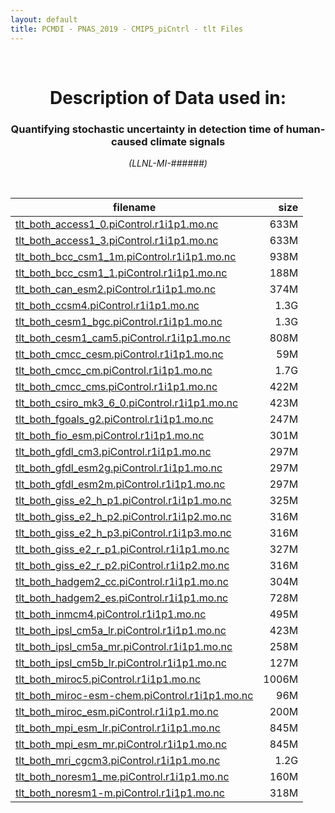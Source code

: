 ```yaml
---
layout: default
title: PCMDI - PNAS_2019 - CMIP5_piCntrl - tlt Files
---
```


<br>
<center>
    <p>
        <h1>Description of Data used in:</h1>
        <h3>Quantifying stochastic uncertainty in detection time of human-caused climate signals</h3>
    </p>
    <p><em>(LLNL-MI-######)</em></p>
</center>
<br>

filename | size
   ---   | ---:
[tlt_both_access1_0.piControl.r1i1p1.mo.nc]({{site.baseurl}}/climate-data/PNAS_2019/CMIP5_piCntrl/tlt/tlt_both_access1_0.piControl.r1i1p1.mo.nc) | 633M
[tlt_both_access1_3.piControl.r1i1p1.mo.nc]({{site.baseurl}}/climate-data/PNAS_2019/CMIP5_piCntrl/tlt/tlt_both_access1_3.piControl.r1i1p1.mo.nc) | 633M
[tlt_both_bcc_csm1_1m.piControl.r1i1p1.mo.nc]({{site.baseurl}}/climate-data/PNAS_2019/CMIP5_piCntrl/tlt/tlt_both_bcc_csm1_1m.piControl.r1i1p1.mo.nc) | 938M
[tlt_both_bcc_csm1_1.piControl.r1i1p1.mo.nc]({{site.baseurl}}/climate-data/PNAS_2019/CMIP5_piCntrl/tlt/tlt_both_bcc_csm1_1.piControl.r1i1p1.mo.nc) | 188M
[tlt_both_can_esm2.piControl.r1i1p1.mo.nc]({{site.baseurl}}/climate-data/PNAS_2019/CMIP5_piCntrl/tlt/tlt_both_can_esm2.piControl.r1i1p1.mo.nc) | 374M
[tlt_both_ccsm4.piControl.r1i1p1.mo.nc]({{site.baseurl}}/climate-data/PNAS_2019/CMIP5_piCntrl/tlt/tlt_both_ccsm4.piControl.r1i1p1.mo.nc) | 1.3G
[tlt_both_cesm1_bgc.piControl.r1i1p1.mo.nc]({{site.baseurl}}/climate-data/PNAS_2019/CMIP5_piCntrl/tlt/tlt_both_cesm1_bgc.piControl.r1i1p1.mo.nc) | 1.3G
[tlt_both_cesm1_cam5.piControl.r1i1p1.mo.nc]({{site.baseurl}}/climate-data/PNAS_2019/CMIP5_piCntrl/tlt/tlt_both_cesm1_cam5.piControl.r1i1p1.mo.nc) | 808M
[tlt_both_cmcc_cesm.piControl.r1i1p1.mo.nc]({{site.baseurl}}/climate-data/PNAS_2019/CMIP5_piCntrl/tlt/tlt_both_cmcc_cesm.piControl.r1i1p1.mo.nc) | 59M
[tlt_both_cmcc_cm.piControl.r1i1p1.mo.nc]({{site.baseurl}}/climate-data/PNAS_2019/CMIP5_piCntrl/tlt/tlt_both_cmcc_cm.piControl.r1i1p1.mo.nc) | 1.7G
[tlt_both_cmcc_cms.piControl.r1i1p1.mo.nc]({{site.baseurl}}/climate-data/PNAS_2019/CMIP5_piCntrl/tlt/tlt_both_cmcc_cms.piControl.r1i1p1.mo.nc) | 422M
[tlt_both_csiro_mk3_6_0.piControl.r1i1p1.mo.nc]({{site.baseurl}}/climate-data/PNAS_2019/CMIP5_piCntrl/tlt/tlt_both_csiro_mk3_6_0.piControl.r1i1p1.mo.nc) | 423M
[tlt_both_fgoals_g2.piControl.r1i1p1.mo.nc]({{site.baseurl}}/climate-data/PNAS_2019/CMIP5_piCntrl/tlt/tlt_both_fgoals_g2.piControl.r1i1p1.mo.nc) | 247M
[tlt_both_fio_esm.piControl.r1i1p1.mo.nc]({{site.baseurl}}/climate-data/PNAS_2019/CMIP5_piCntrl/tlt/tlt_both_fio_esm.piControl.r1i1p1.mo.nc) | 301M
[tlt_both_gfdl_cm3.piControl.r1i1p1.mo.nc]({{site.baseurl}}/climate-data/PNAS_2019/CMIP5_piCntrl/tlt/tlt_both_gfdl_cm3.piControl.r1i1p1.mo.nc) | 297M
[tlt_both_gfdl_esm2g.piControl.r1i1p1.mo.nc]({{site.baseurl}}/climate-data/PNAS_2019/CMIP5_piCntrl/tlt/tlt_both_gfdl_esm2g.piControl.r1i1p1.mo.nc) | 297M
[tlt_both_gfdl_esm2m.piControl.r1i1p1.mo.nc]({{site.baseurl}}/climate-data/PNAS_2019/CMIP5_piCntrl/tlt/tlt_both_gfdl_esm2m.piControl.r1i1p1.mo.nc) | 297M
[tlt_both_giss_e2_h_p1.piControl.r1i1p1.mo.nc]({{site.baseurl}}/climate-data/PNAS_2019/CMIP5_piCntrl/tlt/tlt_both_giss_e2_h_p1.piControl.r1i1p1.mo.nc) | 325M
[tlt_both_giss_e2_h_p2.piControl.r1i1p2.mo.nc]({{site.baseurl}}/climate-data/PNAS_2019/CMIP5_piCntrl/tlt/tlt_both_giss_e2_h_p2.piControl.r1i1p2.mo.nc) | 316M
[tlt_both_giss_e2_h_p3.piControl.r1i1p3.mo.nc]({{site.baseurl}}/climate-data/PNAS_2019/CMIP5_piCntrl/tlt/tlt_both_giss_e2_h_p3.piControl.r1i1p3.mo.nc) | 316M
[tlt_both_giss_e2_r_p1.piControl.r1i1p1.mo.nc]({{site.baseurl}}/climate-data/PNAS_2019/CMIP5_piCntrl/tlt/tlt_both_giss_e2_r_p1.piControl.r1i1p1.mo.nc) | 327M
[tlt_both_giss_e2_r_p2.piControl.r1i1p2.mo.nc]({{site.baseurl}}/climate-data/PNAS_2019/CMIP5_piCntrl/tlt/tlt_both_giss_e2_r_p2.piControl.r1i1p2.mo.nc) | 316M
[tlt_both_hadgem2_cc.piControl.r1i1p1.mo.nc]({{site.baseurl}}/climate-data/PNAS_2019/CMIP5_piCntrl/tlt/tlt_both_hadgem2_cc.piControl.r1i1p1.mo.nc) | 304M
[tlt_both_hadgem2_es.piControl.r1i1p1.mo.nc]({{site.baseurl}}/climate-data/PNAS_2019/CMIP5_piCntrl/tlt/tlt_both_hadgem2_es.piControl.r1i1p1.mo.nc) | 728M
[tlt_both_inmcm4.piControl.r1i1p1.mo.nc]({{site.baseurl}}/climate-data/PNAS_2019/CMIP5_piCntrl/tlt/tlt_both_inmcm4.piControl.r1i1p1.mo.nc) | 495M
[tlt_both_ipsl_cm5a_lr.piControl.r1i1p1.mo.nc]({{site.baseurl}}/climate-data/PNAS_2019/CMIP5_piCntrl/tlt/tlt_both_ipsl_cm5a_lr.piControl.r1i1p1.mo.nc) | 423M
[tlt_both_ipsl_cm5a_mr.piControl.r1i1p1.mo.nc]({{site.baseurl}}/climate-data/PNAS_2019/CMIP5_piCntrl/tlt/tlt_both_ipsl_cm5a_mr.piControl.r1i1p1.mo.nc) | 258M
[tlt_both_ipsl_cm5b_lr.piControl.r1i1p1.mo.nc]({{site.baseurl}}/climate-data/PNAS_2019/CMIP5_piCntrl/tlt/tlt_both_ipsl_cm5b_lr.piControl.r1i1p1.mo.nc) | 127M
[tlt_both_miroc5.piControl.r1i1p1.mo.nc]({{site.baseurl}}/climate-data/PNAS_2019/CMIP5_piCntrl/tlt/tlt_both_miroc5.piControl.r1i1p1.mo.nc) | 1006M
[tlt_both_miroc-esm-chem.piControl.r1i1p1.mo.nc]({{site.baseurl}}/climate-data/PNAS_2019/CMIP5_piCntrl/tlt/tlt_both_miroc-esm-chem.piControl.r1i1p1.mo.nc) | 96M
[tlt_both_miroc_esm.piControl.r1i1p1.mo.nc]({{site.baseurl}}/climate-data/PNAS_2019/CMIP5_piCntrl/tlt/tlt_both_miroc_esm.piControl.r1i1p1.mo.nc) | 200M
[tlt_both_mpi_esm_lr.piControl.r1i1p1.mo.nc]({{site.baseurl}}/climate-data/PNAS_2019/CMIP5_piCntrl/tlt/tlt_both_mpi_esm_lr.piControl.r1i1p1.mo.nc) | 845M
[tlt_both_mpi_esm_mr.piControl.r1i1p1.mo.nc]({{site.baseurl}}/climate-data/PNAS_2019/CMIP5_piCntrl/tlt/tlt_both_mpi_esm_mr.piControl.r1i1p1.mo.nc) | 845M
[tlt_both_mri_cgcm3.piControl.r1i1p1.mo.nc]({{site.baseurl}}/climate-data/PNAS_2019/CMIP5_piCntrl/tlt/tlt_both_mri_cgcm3.piControl.r1i1p1.mo.nc) | 1.2G
[tlt_both_noresm1_me.piControl.r1i1p1.mo.nc]({{site.baseurl}}/climate-data/PNAS_2019/CMIP5_piCntrl/tlt/tlt_both_noresm1_me.piControl.r1i1p1.mo.nc) | 160M
[tlt_both_noresm1-m.piControl.r1i1p1.mo.nc]({{site.baseurl}}/climate-data/PNAS_2019/CMIP5_piCntrl/tlt/tlt_both_noresm1-m.piControl.r1i1p1.mo.nc) | 318M